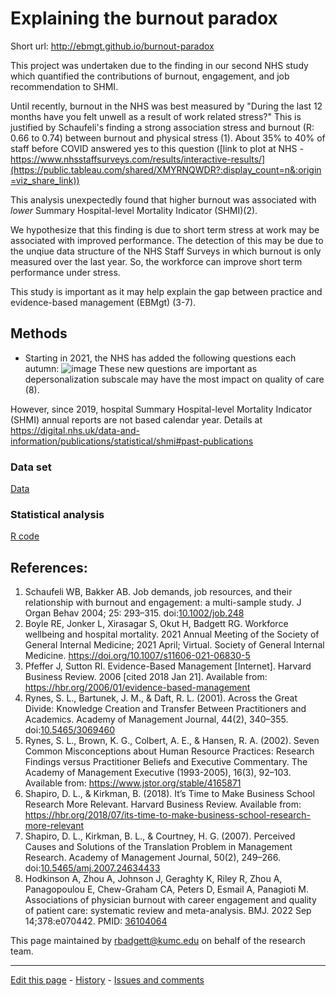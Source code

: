 
Explaining the burnout paradox
=================================

Short url: http://ebmgt.github.io/burnout-paradox

This project was undertaken due to the finding in our second NHS study which quantified the contributions of burnout, engagement, and job recommendation to SHMI. 

Until recently, burnout in the NHS was best measured by "During the last 12 months have you felt unwell as a result of work related stress?" This is justified by Schaufeli's finding a strong association stress and burnout (R: 0.66 to 0.74) between burnout and physical stress (1). About 35% to 40% of staff before COVID answered yes to this question ([link to plot at NHS - https://www.nhsstaffsurveys.com/results/interactive-results/](https://public.tableau.com/shared/XMYRNQWDR?:display_count=n&:origin=viz_share_link))

This analysis unexpectedly found that higher burnout was associated with *lower* Summary Hospital-level Mortality Indicator (SHMI)(2).

We hypothesize that this finding is due to short term stress at work may be associated with improved performance. The detection of this may be due to the unqiue data structure of the NHS Staff Surveys in which burnout is only measured over the last year. So, the workforce can improve short term performance under stress.

This study is important as it may help explain the gap between practice and evidence-based management (EBMgt) (3-7).

## Methods
* Starting in 2021, the NHS has added the following questions each autumn:
![image](https://user-images.githubusercontent.com/5208051/204459371-4222c399-5d12-4c6f-9460-fd6191c285d9.png)
These new questions are important as depersonalization subscale may have the most impact on quality of care (8).

However, since 2019, hospital Summary Hospital-level Mortality Indicator (SHMI) annual reports are not based calendar year. Details at https://digital.nhs.uk/data-and-information/publications/statistical/shmi#past-publications

### Data set
[Data](https://github.com/ebmgt/burnout-paradox/tree/main/data)

### Statistical analysis
[R code](https://github.com/ebmgt/burnout-paradox/tree/main/code)

## References:
1. Schaufeli WB, Bakker AB. Job demands, job resources, and their relationship with burnout and engagement: a multi-sample study. J Organ Behav 2004; 25: 293–315. doi:[10.1002/job.248](https://doi.org/10.1002/job.248)    
1. Boyle RE, Jonker L, Xirasagar S, Okut H, Badgett RG. Workforce wellbeing and hospital mortality. 2021 Annual Meeting of the Society of General Internal Medicine; 2021 April; Virtual. Society of General Internal Medicine. https://doi.org/10.1007/s11606-021-06830-5
2. Pfeffer J, Sutton RI. Evidence-Based Management [Internet]. Harvard Business Review. 2006 [cited 2018 Jan 21]. Available from: https://hbr.org/2006/01/evidence-based-management
3. Rynes, S. L., Bartunek, J. M., & Daft, R. L. (2001). Across the Great Divide: Knowledge Creation and Transfer Between Practitioners and Academics. Academy of Management Journal, 44(2), 340–355. doi:[10.5465/3069460](https://doi.org/10.5465/3069460)
4. Rynes, S. L., Brown, K. G., Colbert, A. E., & Hansen, R. A. (2002). Seven Common Misconceptions about Human Resource Practices: Research Findings versus Practitioner Beliefs and Executive Commentary. The Academy of Management Executive (1993-2005), 16(3), 92–103. Available from: https://www.jstor.org/stable/4165871
5. Shapiro, D. L., & Kirkman, B. (2018). It’s Time to Make Business School Research More Relevant. Harvard Business Review. Available from: https://hbr.org/2018/07/its-time-to-make-business-school-research-more-relevant
6. Shapiro, D. L., Kirkman, B. L., & Courtney, H. G. (2007). Perceived Causes and Solutions of the Translation Problem in Management Research. Academy of Management Journal, 50(2), 249–266. doi:[10.5465/amj.2007.24634433](https://doi.org/10.5465/amj.2007.24634433)
7. Hodkinson A, Zhou A, Johnson J, Geraghty K, Riley R, Zhou A, Panagopoulou E, Chew-Graham CA, Peters D, Esmail A, Panagioti M. Associations of physician burnout with career engagement and quality of patient care: systematic review and meta-analysis. BMJ. 2022 Sep 14;378:e070442. PMID: [36104064](http://pubmed.gov/36104064)

This page maintained by rbadgett@kumc.edu on behalf of the research team.

-------------------------------

[Edit this page](../../edit/master/README.md) - [History](../../commits/master/README.md)  - 
[Issues and comments](../../issues?q=is%3Aboth+is%3Aissue)

